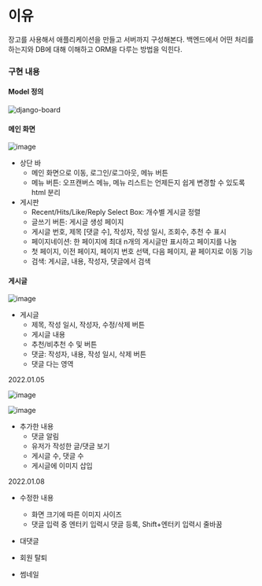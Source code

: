 # 이유
장고를 사용해서 애플리케이션을 만들고 서버까지 구성해본다. 백엔드에서 어떤 처리를 하는지와 DB에 대해 이해하고 ORM을 다루는 방법을 익힌다.

### **구현 내용**

#### **Model 정의**

![django-board](https://user-images.githubusercontent.com/94369511/148603972-e46dac30-75a1-4f06-b5f4-12cbb9e3c982.png)

#### **메인 화면**

![image](https://user-images.githubusercontent.com/94369511/147909437-beb12cb6-36e1-4816-8b30-e8a8696040c4.png)

-   상단 바
    -   메인 화면으로 이동, 로그인/로그아웃, 메뉴 버튼
    -   메뉴 버튼: 오프캔버스 메뉴, 메뉴 리스트는 언제든지 쉽게 변경할 수 있도록 html 분리
-   게시판
    -   Recent/Hits/Like/Reply Select Box: 개수별 게시글 정렬
    -   글쓰기 버튼: 게시글 생성 페이지
    -   게시글 번호, 제목 \[댓글 수\], 작성자, 작성 일시, 조회수, 추천 수 표시
    -   페이지네이션: 한 페이지에 최대 n개의 게시글만 표시하고 페이지를 나눔
      -   첫 페이지, 이전 페이지, 페이지 번호 선택, 다음 페이지, 끝 페이지로 이동 기능
    -   검색: 게시글, 내용, 작성자, 댓글에서 검색

#### **게시글**

![image](https://user-images.githubusercontent.com/94369511/147909449-a5645445-7813-47c0-889f-07143894d440.png)

-   게시글
    -   제목, 작성 일시, 작성자, 수정/삭제 버튼
    -   게시글 내용
    -   추천/비추천 수 및 버튼
    -   댓글: 작성자, 내용, 작성 일시, 삭제 버튼
    -   댓글 다는 영역

2022.01.05

![image](https://user-images.githubusercontent.com/94369511/148216842-3a4f0ef7-c122-4380-bc13-682de65ba73b.png)

![image](https://user-images.githubusercontent.com/94369511/148216889-8b49f50f-3ef3-4bb7-826e-f562df8e8aaf.png)

-   추가한 내용
    -   댓글 알림
    -   유저가 작성한 글/댓글 보기
    -   게시글 수, 댓글 수
    -   게시글에 이미지 삽입



2022.01.08
-   수정한 내용
    -   화면 크기에 따른 이미지 사이즈
    -   댓글 입력 중 엔터키 입력시 댓글 등록, Shift+엔터키 입력시 줄바꿈



-   대댓글
-   회원 탈퇴
-   썸네일
